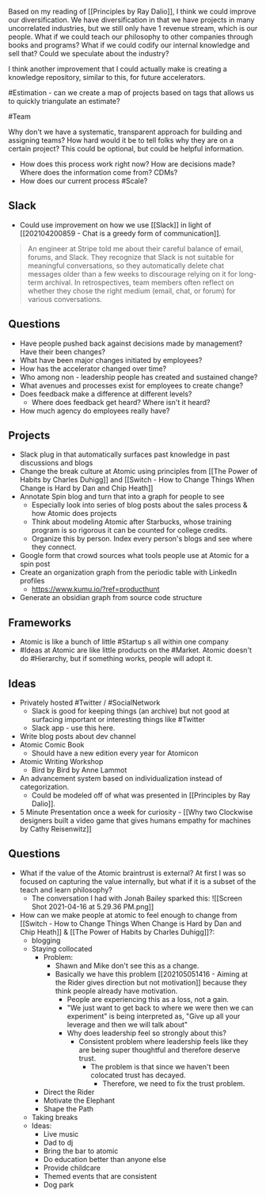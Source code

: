 Based on my reading of [[Principles by Ray Dalio]], I think we could improve our diversification. We have diversification in that we have projects in many uncorrelated industries, but we still only have 1 revenue stream, which is our people. What if we could teach our philosophy to other companies through books and programs? What if we could codify our internal knowledge and sell that? Could we speculate about the industry? 

I think another improvement that I could actually make is creating a knowledge repository, similar to this, for future accelerators. 

#Estimation - can we create a map of projects based on tags that allows us to quickly triangulate an estimate?

#Team 

Why don't we have a systematic, transparent approach for building and assigning teams? How hard would it be to tell folks why they are on a certain project? This could be optional, but could be helpful information. 

- How does this process work right now? How are decisions made? Where does the information come from? CDMs?
- How does our current process #Scale?

## Slack
- Could use improvement on how we use [[Slack]] in light of [[202104200859 - Chat is a greedy form of communication]].
> An engineer at Stripe told me about their careful balance of email, forums, and Slack. They recognize that Slack is not suitable for meaningful conversations, so they automatically delete chat messages older than a few weeks to discourage relying on it for long-term archival. In retrospectives, team members often reflect on whether they chose the right medium (email, chat, or forum) for various conversations.


## Questions

- Have people pushed back against decisions made by management? Have their been changes?
- What have been major changes initiated by employees?
- How has the accelerator changed over time? 
- Who among non - leadership people has created and sustained change?
- What avenues and processes exist for employees to create change?
- Does feedback make a difference at different levels?
	- Where does feedback get heard? Where isn't it heard?
- How much agency do employees really have?

## Projects
- Slack plug in that automatically surfaces past knowledge in past discussions and blogs
- Change the break culture at Atomic using principles from [[The Power of Habits by Charles Duhigg]] and [[Switch - How to Change Things When Change is Hard by Dan and Chip Heath]]
- Annotate Spin blog and turn that into a graph for people to see
	- Especially look into series of blog posts about the sales process & how Atomic does projects
	- Think about modeling Atomic after Starbucks, whose training program is so rigorous it can be counted for college credits. 
	- Organize this by person. Index every person's blogs and see where they connect. 
- Google form that crowd sources what tools people use at Atomic for a spin post
- Create an organization graph from the periodic table with LinkedIn profiles
	- https://www.kumu.io/?ref=producthunt
- Generate an obsidian graph from source code structure


## Frameworks
- Atomic is like a bunch of little #Startup  s all within one company
- #Ideas at Atomic are like little products on the #Market. Atomic doesn't do #Hierarchy, but if something works, people will adopt it. 


## Ideas
- Privately hosted #Twitter / #SocialNetwork
	- Slack is good for keeping things (an archive) but not good at surfacing important or interesting things like #Twitter
	- Slack app - use this here. 
- Write blog posts about dev channel
- Atomic Comic Book
	- Should have a new edition every year for Atomicon
- Atomic Writing Workshop
	- Bird by Bird by Anne Lammot
- An advancement system based on individualization instead of categorization. 
	- Could be modeled off of what was presented in [[Principles by Ray Dalio]]. 
- 5 Minute Presentation once a week for curiosity - [[Why two Clockwise designers built a video game that gives humans empathy for machines by Cathy Reisenwitz]]


## Questions
- What if the value of the Atomic braintrust is external? At first I was so focused on capturing the value internally, but what if it is a subset of the teach and learn philosophy? 
	- The conversation I had with Jonah Bailey sparked this: ![[Screen Shot 2021-04-16 at 5.29.36 PM.png]]
- How can we make people at atomic to feel enough to change from [[Switch - How to Change Things When Change is Hard by Dan and Chip Heath]] & [[The Power of Habits by Charles Duhigg]]?:
	- blogging
	- Staying collocated
		- Problem:
			- Shawn and Mike don't see this as a change. 
			- Basically we have this problem [[202105051416 - Aiming at the Rider gives direction but not motivation]] because they think people already have motivation. 
				- People are experiencing this as a loss, not a gain.
				- "We just want to get back to where we were then we can experiment" is being interpreted as, "Give up all your leverage and then we will talk about"
				- Why does leadership feel so strongly about this?
					- Consistent problem where leadership feels like they are being super thoughtful and therefore deserve trust. 
						- The problem is that since we haven't been colocated trust has decayed. 
							- Therefore, we need to fix the trust problem. 
		- Direct the Rider
		- Motivate the Elephant
		- Shape the Path
	- Taking breaks 
	- Ideas:
		- Live music
		- Dad to dj 
		- Bring the bar to atomic
		- Do education better than anyone else
		- Provide childcare
		- Themed events that are consistent 
		- Dog park